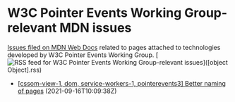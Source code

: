 # W3C Pointer Events Working Group-relevant MDN issues

[Issues filed on MDN Web Docs](https://github.com/mdn/content/issues) related to pages attached to technologies developed by W3C Pointer Events Working Group. [![RSS feed for W3C Pointer Events Working Group-relevant issues](https://www.w3.org/QA/2007/04/feed_icon)]([object Object].rss)

* [[cssom-view-1, dom, service-workers-1, pointerevents3] Better naming of pages](https://github.com/mdn/content/issues/8977) (2021-09-16T10:09:38Z)
  
